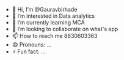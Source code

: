 - 👋 Hi, I’m @Gauravbirhade
- 👀 I’m interested in Data analytics
- 🌱 I’m currently learning MCA
- 💞️ I’m looking to collaborate on what's app
- 📫 How to reach me 8830603363
- 😄 Pronouns: ...
- ⚡ Fun fact: ...

<!---
Gauravbirhade/Gauravbirhade is a ✨ special ✨ repository because its `README.md` (this file) appears on your GitHub profile.
You can click the Preview link to take a look at your changes.
--->
